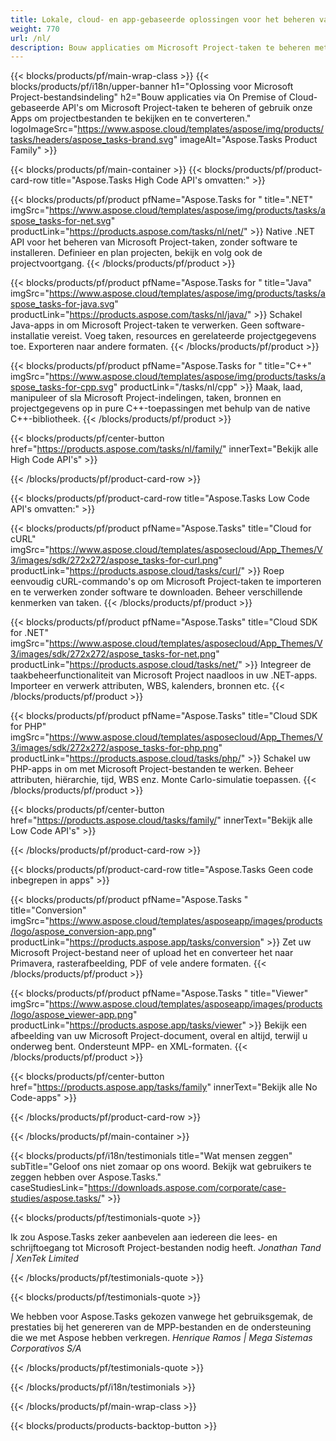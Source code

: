 ```yaml
---
title: Lokale, cloud- en app-gebaseerde oplossingen voor het beheren van projecttaken 
weight: 770
url: /nl/
description: Bouw applicaties om Microsoft Project-taken te beheren met behulp van High Code API's of cloudgebaseerde SDK's. Of gebruik onze platformonafhankelijke apps om taken te bekijken of om te zetten.
---
```


{{< blocks/products/pf/main-wrap-class >}}
{{< blocks/products/pf/i18n/upper-banner h1="Oplossing voor Microsoft Project-bestandsindeling" h2="Bouw applicaties via On Premise of Cloud-gebaseerde API's om Microsoft Project-taken te beheren of gebruik onze Apps om projectbestanden te bekijken en te converteren." logoImageSrc="https://www.aspose.cloud/templates/aspose/img/products/tasks/headers/aspose_tasks-brand.svg" imageAlt="Aspose.Tasks Product Family" >}}

{{< blocks/products/pf/main-container >}}
{{< blocks/products/pf/product-card-row title="Aspose.Tasks High Code API's omvatten:" >}}

{{< blocks/products/pf/product pfName="Aspose.Tasks for " title=".NET" imgSrc="https://www.aspose.cloud/templates/aspose/img/products/tasks/aspose_tasks-for-net.svg" productLink="https://products.aspose.com/tasks/nl/net/" >}}
Native .NET API voor het beheren van Microsoft Project-taken, zonder software te installeren. Definieer en plan projecten, bekijk en volg ook de projectvoortgang.
{{< /blocks/products/pf/product >}}

{{< blocks/products/pf/product pfName="Aspose.Tasks for " title="Java" imgSrc="https://www.aspose.cloud/templates/aspose/img/products/tasks/aspose_tasks-for-java.svg" productLink="https://products.aspose.com/tasks/nl/java/" >}}
Schakel Java-apps in om Microsoft Project-taken te verwerken. Geen software-installatie vereist. Voeg taken, resources en gerelateerde projectgegevens toe. Exporteren naar andere formaten.
{{< /blocks/products/pf/product >}}

{{< blocks/products/pf/product pfName="Aspose.Tasks for " title="C++" imgSrc="https://www.aspose.cloud/templates/aspose/img/products/tasks/aspose_tasks-for-cpp.svg" productLink="/tasks/nl/cpp" >}}
Maak, laad, manipuleer of sla Microsoft Project-indelingen, taken, bronnen en projectgegevens op in pure C++-toepassingen met behulp van de native C++-bibliotheek.
{{< /blocks/products/pf/product >}}

{{< blocks/products/pf/center-button href="https://products.aspose.com/tasks/nl/family/" innerText="Bekijk alle High Code API's" >}}

{{< /blocks/products/pf/product-card-row >}}

{{< blocks/products/pf/product-card-row title="Aspose.Tasks Low Code API's omvatten:" >}}

{{< blocks/products/pf/product pfName="Aspose.Tasks" title="Cloud for cURL" imgSrc="https://www.aspose.cloud/templates/asposecloud/App_Themes/V3/images/sdk/272x272/aspose_tasks-for-curl.png" productLink="https://products.aspose.cloud/tasks/curl/" >}}
Roep eenvoudig cURL-commando's op om Microsoft Project-taken te importeren en te verwerken zonder software te downloaden. Beheer verschillende kenmerken van taken.
{{< /blocks/products/pf/product >}}

{{< blocks/products/pf/product pfName="Aspose.Tasks" title="Cloud SDK for .NET" imgSrc="https://www.aspose.cloud/templates/asposecloud/App_Themes/V3/images/sdk/272x272/aspose_tasks-for-net.png" productLink="https://products.aspose.cloud/tasks/net/" >}}
Integreer de taakbeheerfunctionaliteit van Microsoft Project naadloos in uw .NET-apps. Importeer en verwerk attributen, WBS, kalenders, bronnen etc.
{{< /blocks/products/pf/product >}}

{{< blocks/products/pf/product pfName="Aspose.Tasks" title="Cloud SDK for PHP" imgSrc="https://www.aspose.cloud/templates/asposecloud/App_Themes/V3/images/sdk/272x272/aspose_tasks-for-php.png" productLink="https://products.aspose.cloud/tasks/php/" >}}
Schakel uw PHP-apps in om met Microsoft Project-bestanden te werken. Beheer attributen, hiërarchie, tijd, WBS enz. Monte Carlo-simulatie toepassen.
{{< /blocks/products/pf/product >}}

{{< blocks/products/pf/center-button href="https://products.aspose.cloud/tasks/family/" innerText="Bekijk alle Low Code API's" >}}

{{< /blocks/products/pf/product-card-row >}}

{{< blocks/products/pf/product-card-row title="Aspose.Tasks Geen code inbegrepen in apps" >}}

{{< blocks/products/pf/product pfName="Aspose.Tasks " title="Conversion" imgSrc="https://www.aspose.cloud/templates/asposeapp/images/products/logo/aspose_conversion-app.png" productLink="https://products.aspose.app/tasks/conversion" >}}
Zet uw Microsoft Project-bestand neer of upload het en converteer het naar Primavera, rasterafbeelding, PDF of vele andere formaten.
{{< /blocks/products/pf/product >}}

{{< blocks/products/pf/product pfName="Aspose.Tasks " title="Viewer" imgSrc="https://www.aspose.cloud/templates/asposeapp/images/products/logo/aspose_viewer-app.png" productLink="https://products.aspose.app/tasks/viewer" >}}
Bekijk een afbeelding van uw Microsoft Project-document, overal en altijd, terwijl u onderweg bent. Ondersteunt MPP- en XML-formaten.
{{< /blocks/products/pf/product >}}

{{< blocks/products/pf/center-button href="https://products.aspose.app/tasks/family" innerText="Bekijk alle No Code-apps" >}}

{{< /blocks/products/pf/product-card-row >}}

{{< /blocks/products/pf/main-container >}}

{{< blocks/products/pf/i18n/testimonials title="Wat mensen zeggen" subTitle="Geloof ons niet zomaar op ons woord. Bekijk wat gebruikers te zeggen hebben over Aspose.Tasks." caseStudiesLink="https://downloads.aspose.com/corporate/case-studies/aspose.tasks/" >}}

{{< blocks/products/pf/testimonials-quote >}}
<p class="first">
 Ik zou Aspose.Tasks zeker aanbevelen aan iedereen die lees- en schrijftoegang tot Microsoft Project-bestanden nodig heeft.
 <em>
  Jonathan Tand | XenTek Limited
 </em>
</p>

{{< /blocks/products/pf/testimonials-quote >}}

{{< blocks/products/pf/testimonials-quote >}}
<p class="second">
 We hebben voor Aspose.Tasks gekozen vanwege het gebruiksgemak, de prestaties bij het genereren van de MPP-bestanden en de ondersteuning die we met Aspose hebben verkregen.
 <em>
  Henrique Ramos | Mega Sistemas Corporativos S/A
 </em>
</p>

{{< /blocks/products/pf/testimonials-quote >}}

{{< /blocks/products/pf/i18n/testimonials >}}

{{< /blocks/products/pf/main-wrap-class >}}

{{< blocks/products/products-backtop-button >}}